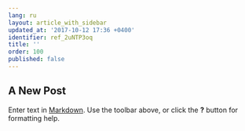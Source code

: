 ```yaml
---
lang: ru
layout: article_with_sidebar
updated_at: '2017-10-12 17:36 +0400'
identifier: ref_2uNTP3oq
title: ''
order: 100
published: false
---
```

## A New Post

Enter text in [Markdown](http://daringfireball.net/projects/markdown/). Use the toolbar above, or click the **?** button for formatting help.
